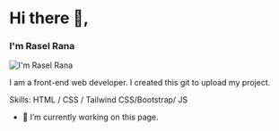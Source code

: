 # Hi there 👋,
### I'm Rasel Rana
![I'm Rasel Rana](https://arturssmirnovs.github.io/github-profile-readme-generator/images/banner.png)

I am a front-end web developer.
I created this git to upload my project.  

Skills: HTML / CSS / Tailwind CSS/Bootstrap/ JS 

- 🔭 I’m currently working on this page. 





